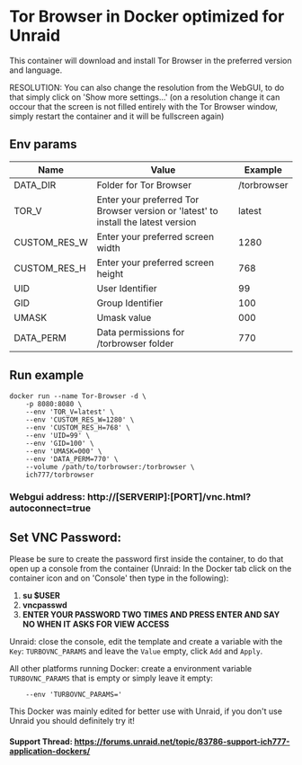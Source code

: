 # Tor Browser in Docker optimized for Unraid
This container will download and install Tor Browser in the preferred version and language.

RESOLUTION: You can also change the resolution from the WebGUI, to do that simply click on 'Show more settings...' (on a resolution change it can occour that the screen is not filled entirely with the Tor Browser window, simply restart the container and it will be fullscreen again)

## Env params
| Name | Value | Example |
| --- | --- | --- |
| DATA_DIR | Folder for Tor Browser | /torbrowser |
| TOR_V | Enter your preferred Tor Browser version or 'latest' to install the latest version | latest |
| CUSTOM_RES_W | Enter your preferred screen width | 1280 |
| CUSTOM_RES_H | Enter your preferred screen height | 768 |
| UID | User Identifier | 99 |
| GID | Group Identifier | 100 |
| UMASK | Umask value | 000 |
| DATA_PERM | Data permissions for /torbrowser folder | 770 |

## Run example
```
docker run --name Tor-Browser -d \
	-p 8080:8080 \
	--env 'TOR_V=latest' \
	--env 'CUSTOM_RES_W=1280' \
	--env 'CUSTOM_RES_H=768' \
	--env 'UID=99' \
	--env 'GID=100' \
	--env 'UMASK=000' \
	--env 'DATA_PERM=770' \
	--volume /path/to/torbrowser:/torbrowser \
	ich777/torbrowser
```
### Webgui address: http://[SERVERIP]:[PORT]/vnc.html?autoconnect=true

## Set VNC Password:
 Please be sure to create the password first inside the container, to do that open up a console from the container (Unraid: In the Docker tab click on the container icon and on 'Console' then type in the following):

1) **su $USER**
2) **vncpasswd**
3) **ENTER YOUR PASSWORD TWO TIMES AND PRESS ENTER AND SAY NO WHEN IT ASKS FOR VIEW ACCESS**

Unraid: close the console, edit the template and create a variable with the `Key`: `TURBOVNC_PARAMS` and leave the `Value` empty, click `Add` and `Apply`.

All other platforms running Docker: create a environment variable `TURBOVNC_PARAMS` that is empty or simply leave it empty:
```
    --env 'TURBOVNC_PARAMS='
```

This Docker was mainly edited for better use with Unraid, if you don't use Unraid you should definitely try it!

#### Support Thread: https://forums.unraid.net/topic/83786-support-ich777-application-dockers/
